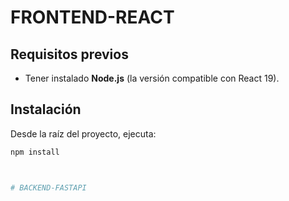 # FRONTEND-REACT

## Requisitos previos

- Tener instalado **Node.js** (la versión compatible con React 19).

## Instalación

Desde la raíz del proyecto, ejecuta:

```bash
npm install



# BACKEND-FASTAPI




